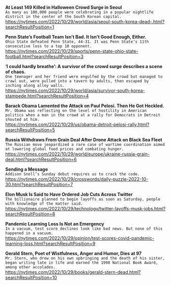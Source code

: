 **At Least 149 Killed in Halloween Crowd Surge in Seoul**\
`As many as 100,000 people were celebrating in a popular nightlife district in the center of the South Korean capital.`\
https://nytimes.com/2022/10/29/world/asia/seoul-south-korea-dead-.html?searchResultPosition=1

**Penn State’s Football Team Isn’t Bad. It Isn’t Good Enough, Either.**\
`Ohio State defeated Penn State, 44-31. It was Penn State’s 11th consecutive loss to a top 10 opponent.`\
https://nytimes.com/2022/10/29/sports/penn-state-ohio-state-football.html?searchResultPosition=3

**‘I could hardly breathe’: A survivor of the crowd surge describes a scene of chaos.**\
`One teenager and her friend were engulfed by the crowd but managed to crawl out, were pulled into a tavern by adults, then escaped by inching along alley walls.`\
https://nytimes.com/2022/10/29/world/asia/survivor-south-korea-stampede.html?searchResultPosition=4

**Barack Obama Lamented the Attack on Paul Pelosi. Then He Got Heckled.**\
`Mr. Obama was reflecting on the level of hostility in American politics when a man in the crowd at a rally for Democrats in Detroit shouted at him.`\
https://nytimes.com/2022/10/29/us/obama-detroit-pelosi-rally.html?searchResultPosition=5

**Russia Withdraws From Grain Deal After Drone Attack on Black Sea Fleet**\
`The Russian move jeopardized a rare case of wartime coordination aimed at lowering global food prices and combating hunger.`\
https://nytimes.com/2022/10/29/world/europe/ukraine-russia-grain-deal.html?searchResultPosition=6

**Sending a Message**\
`Addison Snell’s Sunday debut requires us to crack the code.`\
https://nytimes.com/2022/10/29/crosswords/daily-puzzle-2022-10-30.html?searchResultPosition=7

**Elon Musk Is Said to Have Ordered Job Cuts Across Twitter**\
`The billionaire planned to begin layoffs as soon as Saturday, people with knowledge of the matter said.`\
https://nytimes.com/2022/10/29/technology/twitter-layoffs-musk-jobs.html?searchResultPosition=8

**Pandemic Learning Loss Is Not an Emergency**\
`In a vacuum, test score declines look like bad news. But none of this happened in a vacuum.`\
https://nytimes.com/2022/10/29/opinion/test-scores-covid-pandemic-learning-loss.html?searchResultPosition=9

**Gerald Stern, Poet of Wistfulness, Anger and Humor, Dies at 97**\
`Mr. Stern, who drew on his own upbringing and the death of his sister, began writing late in life and earned the 1998 National Book Award, among other accolades.`\
https://nytimes.com/2022/10/29/books/gerald-stern-dead.html?searchResultPosition=10


